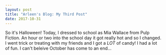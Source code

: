 ```yaml
---
layout: post
title: "Arleen's Blog: My Third Post"
date: 2017-10-31
---
```


So it's Halloween! Today, I dressed to school as Mia Wallace from Pulp Fiction. An hour or two into the school day it got really hot and so I changed. I went trick or treating with my friends and I got a <em> LOT </em> of candy! I had a lot of fun. I can't beleive October has come to an end...
